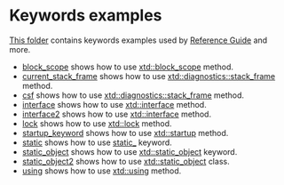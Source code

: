 # Keywords examples

[This folder](.) contains keywords examples used by [Reference Guide](https://gammasoft71.github.io/xtd/reference_guides/latest/) and more.

* [block_scope](block_scope/README.md) shows how to use [xtd::block_scope](https://gammasoft71.github.io/xtd/reference_guides/latest/block__scope_8h.html) method.
* [current_stack_frame](current_stack_frame/README.md) shows how to use [xtd::diagnostics::stack_frame](https://gammasoft71.github.io/xtd/reference_guides/latest/classxtd_1_1diagnostics_1_1stack__frame.html) method.
* [csf](csf/README.md) shows how to use [xtd::diagnostics::stack_frame](https://gammasoft71.github.io/xtd/reference_guides/latest/classxtd_1_1diagnostics_1_1stack__frame.html) method.
* [interface](interface/README.md) shows how to use [xtd::interface](https://gammasoft71.github.io/xtd/reference_guides/latest/classxtd_1_1interface.html) method.
* [interface2](interface2/README.md) shows how to use [xtd::interface](https://gammasoft71.github.io/xtd/reference_guides/latest/classxtd_1_1interface.html) method.
* [lock](lock/README.md) shows how to use [xtd::lock](https://gammasoft71.github.io/xtd/reference_guides/latest/group__keywords.html#gacd9906b29d877eb1eb0a8c7bc4ab774a) method.
* [startup_keyword](startup_keyword/README.md) shows how to use [xtd::startup](https://gammasoft71.github.io/xtd/reference_guides/latest/startup_8h.html) method.
* [static](static/README.md) shows how to use [static_](https://gammasoft71.github.io/xtd/reference_guides/latest/group__keywords.html#ga28796443ec37b938df7072c79595e3f6) keyword.
* [static_object](static_object/README.md) shows how to use [xtd::static_object](https://gammasoft71.github.io/xtd/reference_guides/latest/classxtd_1_1static__object.html) keyword.
* [static_object2](static_object2/README.md) shows how to use [xtd::static_object](https://gammasoft71.github.io/xtd/reference_guides/latest/classxtd_1_1static__object.html) class.
* [using](using/README.md) shows how to use [xtd::using](https://gammasoft71.github.io/xtd/reference_guides/latest/using_8h.html) method.
